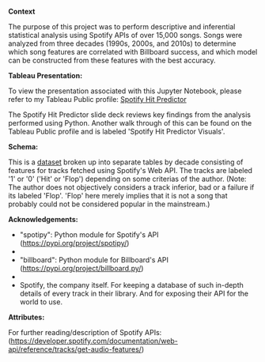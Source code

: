 <b>Context</b>

The purpose of this project was to perform descriptive and inferential statistical analysis using  Spotify APIs of over 15,000 songs. Songs were analyzed from three decades (1990s, 2000s, and 2010s) to determine which song features are correlated with Billboard success, and which model can be constructed from these features with the best accuracy.

<b>Tableau Presentation:</b>

To view the presentation associated with this Jupyter Notebook, please refer to my Tableau Public profile: [Spotify Hit Predictor](https://public.tableau.com/views/SpotifyHitPredictor_16699489003420/story?:language=en-US&:display_count=n&:origin=viz_share_link)

The Spotify Hit Predictor slide deck reviews key findings from the analysis performed using Python. Another walk through of this can be found on the Tableau Public profile and is labeled 'Spotify Hit Predictor Visuals'.

<b>Schema:</b>

This is a [dataset](https://www.kaggle.com/datasets/theoverman/the-spotify-hit-predictor-dataset) broken up into separate tables by decade consisting of features for tracks fetched using Spotify's Web API. The tracks are labeled '1' or '0' ('Hit' or 'Flop') depending on some criterias of the author.
(Note: The author does not objectively considers a track inferior, bad or a failure if its labeled 'Flop'. 'Flop' here merely implies that it is not a song that probably could not be considered popular in the mainstream.)

<b>Acknowledgements:</b>

- "spotipy": Python module for Spotify's API (https://pypi.org/project/spotipy/)
- 
- "billboard": Python module for Billboard's API (https://pypi.org/project/billboard.py/)
- 
- Spotify, the company itself. For keeping a database of such in-depth details of every track in their library. And for exposing their API for the world to use.

<b>Attributes:</b>

For further reading/description of Spotify APIs:
(https://developer.spotify.com/documentation/web-api/reference/tracks/get-audio-features/)
